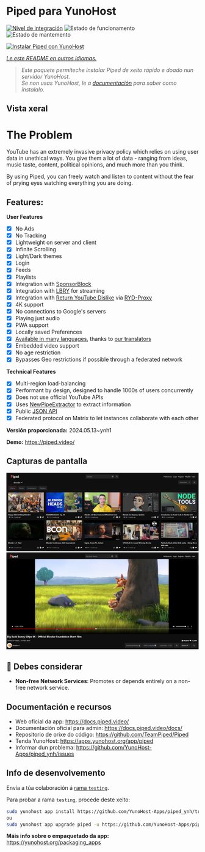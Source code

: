 <!--
NOTA: Este README foi creado automáticamente por <https://github.com/YunoHost/apps/tree/master/tools/readme_generator>
NON debe editarse manualmente.
-->

# Piped para YunoHost

[![Nivel de integración](https://dash.yunohost.org/integration/piped.svg)](https://dash.yunohost.org/appci/app/piped) ![Estado de funcionamento](https://ci-apps.yunohost.org/ci/badges/piped.status.svg) ![Estado de mantemento](https://ci-apps.yunohost.org/ci/badges/piped.maintain.svg)

[![Instalar Piped con YunoHost](https://install-app.yunohost.org/install-with-yunohost.svg)](https://install-app.yunohost.org/?app=piped)

*[Le este README en outros idiomas.](./ALL_README.md)*

> *Este paquete permíteche instalar Piped de xeito rápido e doado nun servidor YunoHost.*  
> *Se non usas YunoHost, le a [documentación](https://yunohost.org/install) para saber como instalalo.*

## Vista xeral

# The Problem

YouTube has an extremely invasive privacy policy which relies on using user data in unethical ways. You give them a lot of data - ranging from ideas, music taste, content, political opinions, and much more than you think.

By using Piped, you can freely watch and listen to content without the fear of prying eyes watching everything you are doing.

## Features:

**User Features**

-   [x] No Ads
-   [x] No Tracking
-   [x] Lightweight on server and client
-   [x] Infinite Scrolling
-   [x] Light/Dark themes
-   [x] Login
-   [x] Feeds
-   [x] Playlists
-   [x] Integration with [SponsorBlock](https://github.com/ajayyy/SponsorBlock)
-   [x] Integration with [LBRY](https://lbry.com/) for streaming
-   [x] Integration with [Return YouTube Dislike](https://returnyoutubedislike.com/) via [RYD-Proxy](https://github.com/TeamPiped/RYD-Proxy)
-   [x] 4K support
-   [x] No connections to Google's servers
-   [x] Playing just audio
-   [x] PWA support
-   [x] Locally saved Preferences
-   [x] [Available in many languages](src/locales), thanks to [our translators](https://hosted.weblate.org/projects/piped/frontend/)
-   [x] Embedded video support
-   [x] No age restriction
-   [x] Bypasses Geo restrictions if possible through a federated network

**Technical Features**

-   [x] Multi-region load-balancing
-   [x] Performant by design, designed to handle 1000s of users concurrently
-   [x] Does not use official YouTube APIs
-   [x] Uses [NewPipeExtractor](https://github.com/TeamNewPipe/NewPipeExtractor) to extract information
-   [x] Public [JSON API](https://docs.piped.video/docs/api-documentation/)
-   [x] Federated protocol on Matrix to let instances collaborate with each other

**Versión proporcionada:** 2024.05.13~ynh1

**Demo:** <https://piped.video/>

## Capturas de pantalla

![Captura de pantalla de Piped](./doc/screenshots/channel.png)
![Captura de pantalla de Piped](./doc/screenshots/player.png)

## :red_circle: Debes considerar

- **Non-free Network Services**: Promotes or depends entirely on a non-free network service.

## Documentación e recursos

- Web oficial da app: <https://docs.piped.video/>
- Documentación oficial para admin: <https://docs.piped.video/docs/>
- Repositorio de orixe do código: <https://github.com/TeamPiped/Piped>
- Tenda YunoHost: <https://apps.yunohost.org/app/piped>
- Informar dun problema: <https://github.com/YunoHost-Apps/piped_ynh/issues>

## Info de desenvolvemento

Envía a túa colaboración á [rama `testing`](https://github.com/YunoHost-Apps/piped_ynh/tree/testing).

Para probar a rama `testing`, procede deste xeito:

```bash
sudo yunohost app install https://github.com/YunoHost-Apps/piped_ynh/tree/testing --debug
ou
sudo yunohost app upgrade piped -u https://github.com/YunoHost-Apps/piped_ynh/tree/testing --debug
```

**Máis info sobre o empaquetado da app:** <https://yunohost.org/packaging_apps>
